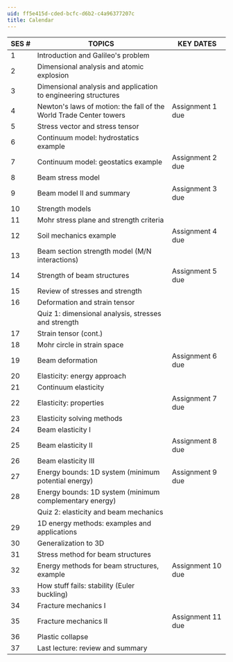 ```yaml
---
uid: ff5e415d-cded-bcfc-d6b2-c4a96377207c
title: Calendar
---
```


| SES # | TOPICS | KEY DATES |
| --- | --- | --- |
| 1 | Introduction and Galileo's problem |  |
| 2 | Dimensional analysis and atomic explosion |  |
| 3 | Dimensional analysis and application to engineering structures |  |
| 4 | Newton's laws of motion: the fall of the World Trade Center towers | Assignment 1 due |
| 5 | Stress vector and stress tensor |  |
| 6 | Continuum model: hydrostatics example |  |
| 7 | Continuum model: geostatics example | Assignment 2 due |
| 8 | Beam stress model |  |
| 9 | Beam model II and summary | Assignment 3 due |
| 10 | Strength models |  |
| 11 | Mohr stress plane and strength criteria |  |
| 12 | Soil mechanics example | Assignment 4 due |
| 13 | Beam section strength model (M/N interactions) |  |
| 14 | Strength of beam structures | Assignment 5 due |
| 15 | Review of stresses and strength |  |
| 16 | Deformation and strain tensor |  |
|  | Quiz 1: dimensional analysis, stresses and strength |  |
| 17 | Strain tensor (cont.) |  |
| 18 | Mohr circle in strain space |  |
| 19 | Beam deformation | Assignment 6 due |
| 20 | Elasticity: energy approach |  |
| 21 | Continuum elasticity |  |
| 22 | Elasticity: properties | Assignment 7 due |
| 23 | Elasticity solving methods |  |
| 24 | Beam elasticity I |  |
| 25 | Beam elasticity II | Assignment 8 due |
| 26 | Beam elasticity III |  |
| 27 | Energy bounds: 1D system (minimum potential energy) | Assignment 9 due |
| 28 | Energy bounds: 1D system (minimum complementary energy) |  |
|  | Quiz 2: elasticity and beam mechanics |  |
| 29 | 1D energy methods: examples and applications |  |
| 30 | Generalization to 3D |  |
| 31 | Stress method for beam structures |  |
| 32 | Energy methods for beam structures, example | Assignment 10 due |
| 33 | How stuff fails: stability (Euler buckling) |  |
| 34 | Fracture mechanics I |  |
| 35 | Fracture mechanics II | Assignment 11 due |
| 36 | Plastic collapse |  |
| 37 | Last lecture: review and summary |